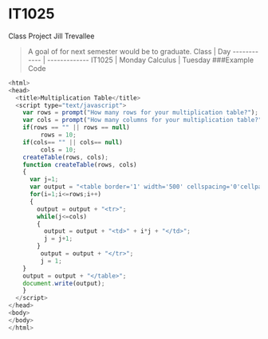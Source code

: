 # IT1025
Class Project 
Jill Trevallee
>A goal of for next semester would be to graduate.
Class | Day
------------ | -------------
IT1025 | Monday
Calculus | Tuesday
###Example Code
```javascript
<html>
<head>
  <title>Multiplication Table</title>
  <script type="text/javascript">
    var rows = prompt("How many rows for your multiplication table?");
    var cols = prompt("How many columns for your multiplication table?");
    if(rows == "" || rows == null)
   		 rows = 10;
    if(cols== "" || cols== null)
   		 cols = 10;
    createTable(rows, cols);
    function createTable(rows, cols)
    {
      var j=1;
      var output = "<table border='1' width='500' cellspacing='0'cellpadding='5'>";
      for(i=1;i<=rows;i++)
      {
    	output = output + "<tr>";
        while(j<=cols)
        {
  		  output = output + "<td>" + i*j + "</td>";
   		  j = j+1;
   		}
   		 output = output + "</tr>";
   		 j = 1;
    }
    output = output + "</table>";
    document.write(output);
    }
  </script>
</head>
<body>
</body>
</html>
